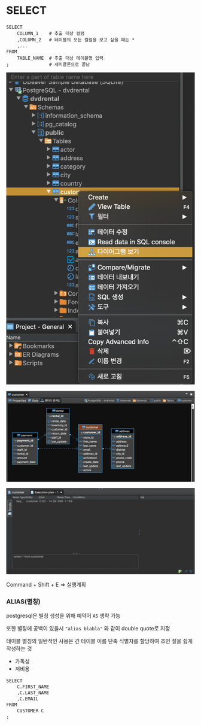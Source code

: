 # **SELECT**

```
SELECT 
    COLUMN_1    # 추출 대상 컬럼
    ,COLUMN_2   # 테이블의 모든 컬럼을 보고 싶을 때는 *
    ,...
FROM
    TABLE_NAME  # 추출 대상 테이블명 입력
;               # 세미콜론으로 끝남
```


![](./images/02_01.png)

![](./images/02_02.png)

![](./images/02_03.png)

Command + Shift + E => 실행계획

### ALIAS(별칭)

postgresql은 별칭 생성을 위해 예약어 ```AS``` 생략 가능

또한 별칭에 공백이 있을시 ``` "alias blabla" ``` 와 같이 double quote로 지정

테이블 별칭의 일반적인 사용은 긴 테이블 이름 단축 식별자를 할당하여 조인 절을 쉽게 작성하는 것

- 가독성
- 저비용


```
SELECT
    C.FIRST_NAME
    ,C.LAST_NAME
    ,C.EMAIL
FROM
    CUSTOMER C
;
```